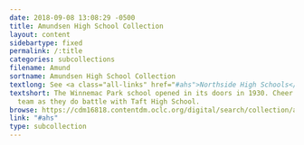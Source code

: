 ```yaml
---
date: 2018-09-08 13:08:29 -0500
title: Amundsen High School Collection
layout: content
sidebartype: fixed
permalink: /:title
categories: subcollections
filename: Amund
sortname: Amundsen High School Collection
textlong: See <a class="all-links" href="#ahs">Northside High Schools</a>.
textshort: The Winnemac Park school opened in its doors in 1930. Cheer on their football
  team as they do battle with Taft High School.
browse: https://cdm16818.contentdm.oclc.org/digital/search/collection/ahs/searchterm/Amundsen+High+School+Collection/field/collec/mode/all/conn/and/order/nosort
link: "#ahs"
type: subcollection
---
```

